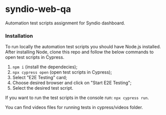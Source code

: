 # syndio-web-qa
Automation test scripts assignment for Syndio dashboard.

### Installation
To run locally the automation test scripts you should have Node.js installed. After installing Node, clone this repo and follow the below commands to open test scripts in Cypress.

1. `npm i` (install the dependecies);
2. `npx cypress open` (open test scripts in Cypress);
3. Select "E2E Testing" card;
4. Choose desired browser and click on "Start E2E Testing";
5. Select the desired test script.

If you want to run the test scripts in the console run: `npx cypress run`.

You can find videos files for running tests in cypress/videos folder.


